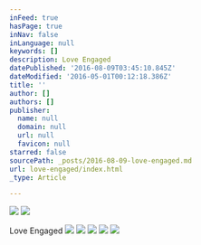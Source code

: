 ```yaml
---
inFeed: true
hasPage: true
inNav: false
inLanguage: null
keywords: []
description: Love Engaged
datePublished: '2016-08-09T03:45:10.845Z'
dateModified: '2016-05-01T00:12:18.386Z'
title: ''
author: []
authors: []
publisher:
  name: null
  domain: null
  url: null
  favicon: null
starred: false
sourcePath: _posts/2016-08-09-love-engaged.md
url: love-engaged/index.html
_type: Article

---
```

![](https://the-grid-user-content.s3-us-west-2.amazonaws.com/3612b548-51d6-43e2-910a-0e57b62db3aa.jpg)
![](https://the-grid-user-content.s3-us-west-2.amazonaws.com/459ffc1f-bbe1-418c-8d97-68491acb279d.jpg)

Love Engaged
![](https://the-grid-user-content.s3-us-west-2.amazonaws.com/5e2ba9a0-1c1c-4bb5-a38c-cf3e812f120b.jpg)
![](https://the-grid-user-content.s3-us-west-2.amazonaws.com/1eb06b70-a9ce-47e7-9606-de75bddda2d5.jpg)
![](https://the-grid-user-content.s3-us-west-2.amazonaws.com/e651e284-4556-465f-8cc4-ee90b5d65582.jpg)
![](https://the-grid-user-content.s3-us-west-2.amazonaws.com/92516e79-dce1-4c15-b571-8b6521dd0a00.jpg)
![](https://the-grid-user-content.s3-us-west-2.amazonaws.com/b7bc9fe7-190a-481b-a5ed-821412d7c741.jpg)